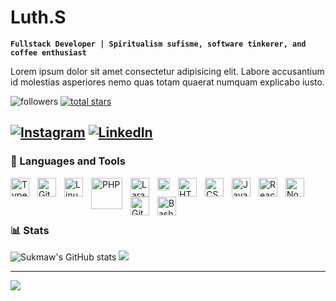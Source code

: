 # Luth.S

**`Fullstack Developer | Spiritualism sufisme, software tinkerer, and coffee enthusiast`**

Lorem ipsum dolor sit amet consectetur adipisicing elit. Labore accusantium id molestias asperiores nemo quas totam quaerat numquam explicabo iusto.

<p align="left">
      <img alt="followers" title="Follow me on Github" src="https://custom-icon-badges.demolab.com/github/followers/sukmaw?color=236ad3&labelColor=1155ba&style=for-the-badge&logo=person-add&label=Follow&logoColor=white"/></a>
   <a href="https://github.com/sukmaw?tab=repositories&sort=stargazers">
      <img alt="total stars" title="Total stars on GitHub" src="https://custom-icon-badges.demolab.com/github/stars/sukmaw?color=55960c&style=for-the-badge&labelColor=488207&logo=star"/></a>

</p>

[![Instagram](https://img.shields.io/badge/Instagram-%23E4405F.svg?logo=Instagram&logoColor=white)](https://instagram.com/luthfi554) [![LinkedIn](https://img.shields.io/badge/LinkedIn-%230077B5.svg?logo=linkedin&logoColor=white)](https://www.linkedin.com/in/luthfi-sukmawardhani-4b593216b)
---

### 🧰 Languages and Tools

<img align="left" alt="TypeScript" width="30px" style="padding-right:10px;" src="https://cdn.jsdelivr.net/gh/devicons/devicon/icons/typescript/typescript-plain.svg" />
<img align="left" alt="Git" width="30px" style="padding-right:10px;" src="https://cdn.jsdelivr.net/gh/devicons/devicon/icons/git/git-original.svg" />
<img align="left" alt="Linux" width="30px" style="padding-right:10px;" src="https://cdn.jsdelivr.net/gh/devicons/devicon/icons/linux/linux-original.svg" />
<img align="left" alt="PHP" width="50px" style="padding-right:10px;" src="https://upload.wikimedia.org/wikipedia/commons/2/27/PHP-logo.svg" />
<img align="left" alt="Laravel" width="30px" style="padding-right:10px;" src="https://upload.wikimedia.org/wikipedia/commons/9/9a/Laravel.svg" />
<img align="left" alt="Figma" width="20px" style="padding-right:10px;" src="https://upload.wikimedia.org/wikipedia/commons/3/33/Figma-logo.svg" />
<img align="left" alt="HTML" width="30px" style="padding-right:10px;" src="https://cdn.jsdelivr.net/gh/devicons/devicon/icons/html5/html5-plain.svg" />
<img align="left" alt="CSS" width="30px" style="padding-right:10px;" src="https://cdn.jsdelivr.net/gh/devicons/devicon/icons/css3/css3-plain.svg" />
<img align="left" alt="JavaScript" width="30px" style="padding-right:10px;" src="https://cdn.jsdelivr.net/gh/devicons/devicon/icons/javascript/javascript-plain.svg" />
<img align="left" alt="React" width="30px" style="padding-right:10px;" src="https://cdn.jsdelivr.net/gh/devicons/devicon/icons/react/react-original.svg" />
<img align="left" alt="NodeJS" width="30px" style="padding-right:10px;" src="https://cdn.jsdelivr.net/gh/devicons/devicon/icons/nodejs/nodejs-original.svg" />
<img align="left" alt="GitHub" width="30px" style="padding-right:10px;" src="https://cdn.jsdelivr.net/gh/devicons/devicon/icons/github/github-original.svg" />
<img align="left" alt="Bash" width="30px" style="padding-right:10px;" src="https://cdn.jsdelivr.net/gh/devicons/devicon/icons/bash/bash-original.svg" />
<br />
<br />

#

### 📊 Stats

![Sukmaw's GitHub stats](https://github-readme-stats.vercel.app/api?username=sukmaw&theme=tokyonight&hide_border=true&include_all_commits=true&count_private=true)
![](https://github-readme-streak-stats.herokuapp.com/?user=sukmaw&theme=tokyonight&hide_border=true)<br/>

---
[![](https://visitcount.itsvg.in/api?id=sukmaw&label=Profile%20Views&color=1&icon=6&pretty=true)](https://visitcount.itsvg.in)
